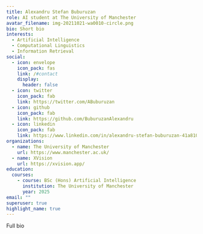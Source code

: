 ```yaml
---
title: Alexandru Stefan Buburuzan
role: AI student at The University of Manchester
avatar_filename: img-20211021-wa0010-circle.png
bio: Short bio
interests:
  - Artificial Intelligence
  - Computational Linguistics
  - Information Retrieval
social:
  - icon: envelope
    icon_pack: fas
    link: /#contact
    display:
      header: false
  - icon: twitter
    icon_pack: fab
    link: https://twitter.com/ABuburuzan
  - icon: github
    icon_pack: fab
    link: https://github.com/BuburuzanAlexandru
  - icon: linkedin
    icon_pack: fab
    link: https://www.linkedin.com/in/alexandru-stefan-buburuzan-41a8101a6/
organizations:
  - name: The University of Manchester
    url: https://www.manchester.ac.uk/
  - name: XVision
    url: https://xvision.app/
education:
  courses:
    - course: BSc (Hons) Artificial Intelligence
      institution: The University of Manchester
      year: 2025
email: ""
superuser: true
highlight_name: true
---
```

F﻿ull bio